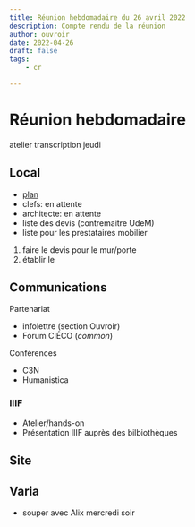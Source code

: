 ```yaml
---
title: Réunion hebdomadaire du 26 avril 2022
description: Compte rendu de la réunion
author: ouvroir
date: 2022-04-26
draft: false
tags:
    - cr

---
```

# Réunion hebdomadaire

atelier transcription jeudi


## Local
- [plan](https://www.canva.com/design/DAE-6-izK1g/VzjraY8SaNhthrWQK4498w/edit?utm_content=DAE-6-izK1g&utm_campaign=designshare&utm_medium=link2&utm_source=sharebutton)
- clefs: en attente
- architecte: en attente
- liste des devis (contremaitre UdeM)
- liste pour les prestataires mobilier

1. faire le devis pour le mur/porte
2. établir le 


## Communications

Partenariat
- infolettre (section Ouvroir)
- Forum CIÉCO (*common*)

Conférences
- C3N
- Humanistica


### IIIF
- Atelier/hands-on 
- Présentation IIIF auprès des bilbiothèques

## Site


## Varia

- souper avec Alix mercredi soir